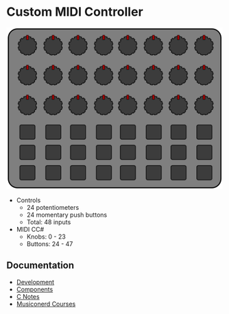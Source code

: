 # Custom MIDI Controller

![MIDI Controller Mockup]

[MIDI Controller Mockup]: /assets/midi-controller.png "MIDI Controller Mockup"

* Controls
  * 24 potentiometers
  * 24 momentary push buttons
  * Total: 48 inputs
* MIDI CC#
  * Knobs: 0 - 23
  * Buttons: 24 - 47

## Documentation

* [Development](/docs/dev.md)
* [Components](/docs/components.md)
* [C Notes](/docs/c_notes.md)
* [Musiconerd Courses](/docs/musiconerd.md)
